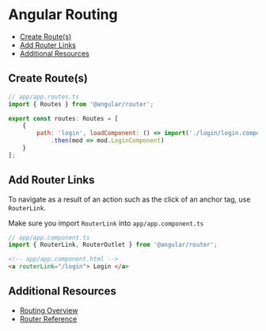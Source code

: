 # Angular Routing
<!-- TOC -->

- [Create Route(s)](#create-routes)
- [Add Router Links](#add-router-links)
- [Additional Resources](#additional-resources)

<!-- /TOC -->

<a id="markdown-create-routes" name="create-routes"></a>

## Create Route(s)

```js
// app/app.routes.ts
import { Routes } from '@angular/router';

export const routes: Routes = [
    {
        path: 'login', loadComponent: () => import('./login/login.component')
            .then(mod => mod.LoginComponent)
    }
];
```

<a id="markdown-add-router-links" name="add-router-links"></a>

## Add Router Links

To navigate as a result of an action such as the click of an anchor tag, use `RouterLink`.

Make sure you import `RouterLink` into `app/app.component.ts`

```js
// app/app.component.ts
import { RouterLink, RouterOutlet } from '@angular/router';
```

```html
<!-- app/app.component.html -->
<a routerLink="/login"> Login </a>
```

<a id="markdown-additional-resources" name="additional-resources"></a>

## Additional Resources

- <a href="https://angular.io/guide/routing-overview" target="blank">Routing Overview</a>
- <a href="https://angular.io/guide/router-reference" target="blank">Router Reference</a>

